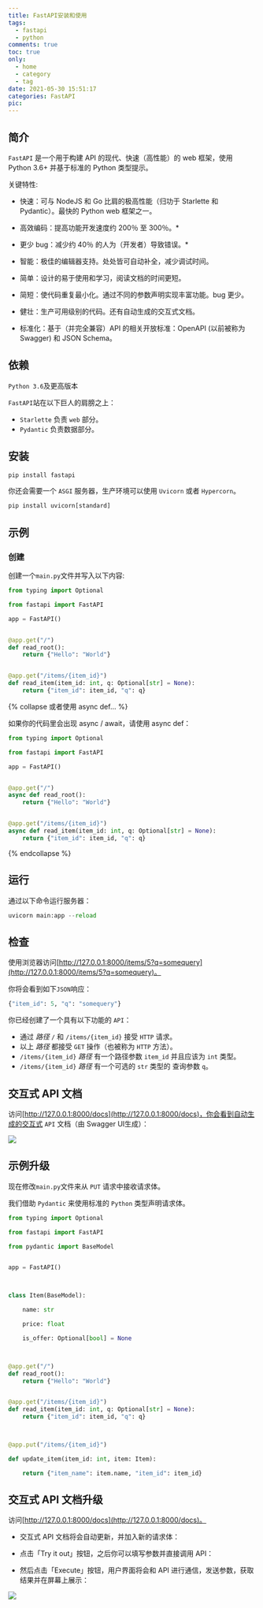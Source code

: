 ```yaml
---
title: FastAPI安装和使用
tags:
  - fastapi
  - python
comments: true
toc: true
only:
  - home
  - category
  - tag
date: 2021-05-30 15:51:17
categories: FastAPI
pic:
---
```


## 简介

`FastAPI` 是一个用于构建 API 的现代、快速（高性能）的 web 框架，使用 Python 3.6+ 并基于标准的 Python 类型提示。

关键特性:

- 快速：可与 NodeJS 和 Go 比肩的极高性能（归功于 Starlette 和 Pydantic）。最快的 Python web 框架之一。

- 高效编码：提高功能开发速度约 200％ 至 300％。*

- 更少 bug：减少约 40％ 的人为（开发者）导致错误。*
- 智能：极佳的编辑器支持。处处皆可自动补全，减少调试时间。
- 简单：设计的易于使用和学习，阅读文档的时间更短。
- 简短：使代码重复最小化。通过不同的参数声明实现丰富功能。bug 更少。
- 健壮：生产可用级别的代码。还有自动生成的交互式文档。
- 标准化：基于（并完全兼容）API 的相关开放标准：OpenAPI (以前被称为 Swagger) 和 JSON Schema。

## 依赖

`Python 3.6`及更高版本

`FastAPI`站在以下巨人的肩膀之上：

- `Starlette` 负责 `web` 部分。
- `Pydantic` 负责数据部分。

## 安装

```python
pip install fastapi
```

你还会需要一个 `ASGI` 服务器，生产环境可以使用 `Uvicorn` 或者 `Hypercorn`。

```python
pip install uvicorn[standard]
```

## 示例

### 创建

创建一个`main.py`文件并写入以下内容:

```python
from typing import Optional

from fastapi import FastAPI

app = FastAPI()


@app.get("/")
def read_root():
    return {"Hello": "World"}


@app.get("/items/{item_id}")
def read_item(item_id: int, q: Optional[str] = None):
    return {"item_id": item_id, "q": q}
```

{% collapse 或者使用 async def... %}

如果你的代码里会出现 async / await，请使用 async def：

```python
from typing import Optional

from fastapi import FastAPI

app = FastAPI()


@app.get("/")
async def read_root():
    return {"Hello": "World"}


@app.get("/items/{item_id}")
async def read_item(item_id: int, q: Optional[str] = None):
    return {"item_id": item_id, "q": q}
```

{% endcollapse %}

## 运行

通过以下命令运行服务器：

```python
uvicorn main:app --reload
```

## 检查

使用浏览器访问[http://127.0.0.1:8000/items/5?q=somequery](http://127.0.0.1:8000/items/5?q=somequery)。

你将会看到如下`JSON`响应：

```python
{"item_id": 5, "q": "somequery"}
```

你已经创建了一个具有以下功能的 `API`：

- 通过 *路径* `/` 和 `/items/{item_id}` 接受 `HTTP` 请求。
- 以上 *路径* 都接受 `GET` 操作（也被称为 `HTTP` 方法）。
- `/items/{item_id}` *路径* 有一个路径参数 `item_id` 并且应该为 `int` 类型。
- `/items/{item_id}` *路径* 有一个可选的 `str` 类型的 查询参数 `q`。

## 交互式 API 文档

访问[http://127.0.0.1:8000/docs](http://127.0.0.1:8000/docs)，你会看到自动生成的交互式 `API` 文档（由 Swagger UI生成）：

![](Screenshot_1.webp)

## 示例升级

现在修改`main.py`文件来从 `PUT` 请求中接收请求体。

我们借助 `Pydantic` 来使用标准的 `Python` 类型声明请求体。

```python
from typing import Optional

from fastapi import FastAPI

from pydantic import BaseModel


app = FastAPI()



class Item(BaseModel):

    name: str

    price: float

    is_offer: Optional[bool] = None



@app.get("/")
def read_root():
    return {"Hello": "World"}


@app.get("/items/{item_id}")
def read_item(item_id: int, q: Optional[str] = None):
    return {"item_id": item_id, "q": q}



@app.put("/items/{item_id}")

def update_item(item_id: int, item: Item):

    return {"item_name": item.name, "item_id": item_id}
```

## 交互式 API 文档升级

访问[http://127.0.0.1:8000/docs](http://127.0.0.1:8000/docs)。

- 交互式 API 文档将会自动更新，并加入新的请求体：

- 点击「Try it out」按钮，之后你可以填写参数并直接调用 API：

- 然后点击「Execute」按钮，用户界面将会和 API 进行通信，发送参数，获取结果并在屏幕上展示：

![](Screenshot_2.webp)
